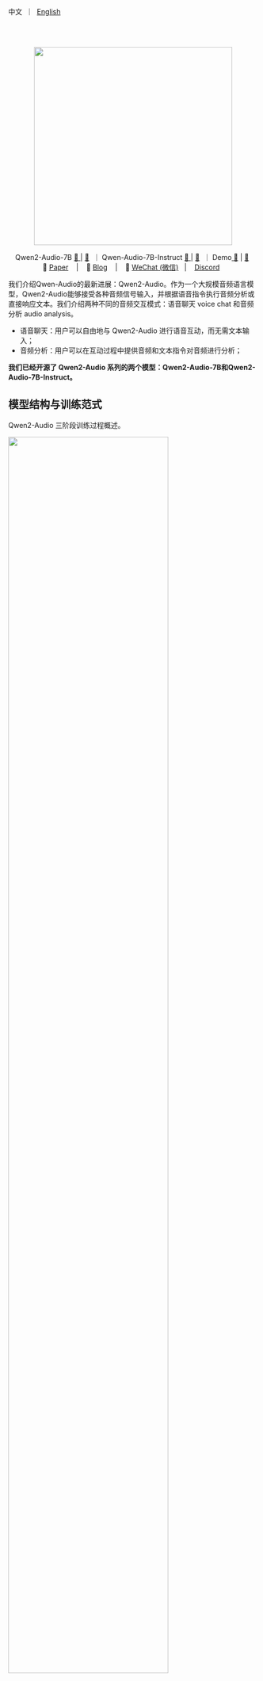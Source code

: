 <p align="left">
        中文</a>&nbsp ｜ &nbsp<a href="README.md">English</a>
</p>
<br><br>

<p align="center">
    <img src="https://qianwen-res.oss-cn-beijing.aliyuncs.com/assets/blog/qwenaudio/qwen2audio_logo.png" width="400"/>
<p>

<p align="center">
Qwen2-Audio-7B <a href="https://modelscope.cn/models/qwen/Qwen2-Audio-7B">🤖 </a> | <a href="https://huggingface.co/Qwen/Qwen2-Audio-7B">🤗</a>&nbsp ｜ Qwen-Audio-7B-Instruct <a href="https://modelscope.cn/models/qwen/Qwen2-Audio-7B-Instruct">🤖 </a>| <a href="https://huggingface.co/Qwen/Qwen2-Audio-7B-Instruct">🤗</a>&nbsp ｜ Demo<a href="https://modelscope.cn/studios/qwen/Qwen2-Audio-Instruct-Demo"> 🤖</a> | <a href="https://huggingface.co/spaces/Qwen/Qwen2-Audio-Instruct-Demo">🤗</a>&nbsp
<br>
📑 <a href="https://arxiv.org/abs/2407.10759">Paper</a> &nbsp&nbsp | &nbsp&nbsp 📑 <a href="https://qwenlm.github.io/blog/qwen2-audio">Blog</a> &nbsp&nbsp | &nbsp&nbsp 💬 <a href="https://github.com/QwenLM/Qwen/blob/main/assets/wechat.png">WeChat (微信)</a>&nbsp&nbsp | &nbsp&nbsp <a href="https://discord.gg/CV4E9rpNSD">Discord</a>&nbsp&nbsp
</p>



我们介绍Qwen-Audio的最新进展：Qwen2-Audio。作为一个大规模音频语言模型，Qwen2-Audio能够接受各种音频信号输入，并根据语音指令执行音频分析或直接响应文本。我们介绍两种不同的音频交互模式：语音聊天 voice chat 和音频分析 audio analysis。

* 语音聊天：用户可以自由地与 Qwen2-Audio 进行语音互动，而无需文本输入；
* 音频分析：用户可以在互动过程中提供音频和文本指令对音频进行分析；

**我们已经开源了 Qwen2-Audio 系列的两个模型：Qwen2-Audio-7B和Qwen2-Audio-7B-Instruct。**

## 模型结构与训练范式

Qwen2-Audio 三阶段训练过程概述。

<p align="left">
    <img src="assets/framework.png" width="80%"/>
<p>



## 新闻
* 2024.8.9 🎉 我们在 ModelScope 和 Hugging Face 开源了`Qwen2-Audio-7B`和`Qwen2-Audio-7B-Instruct`的 checkpoint.
* 2024.7.15 🎉 我们发布了 Qwen2-Audio 的[论文](https://arxiv.org/abs/2407.10759), 介绍了相关的模型结构，训练方法和模型表现。
* 2023.11.30 🔥 我们发布了**Qwen-Audio**系列
<br>

## 评测
我们在标准的13个学术数据集上评测了模型的能力如下：
<table><thead><tr><th>Task</th><th>Description</th><th>Dataset</th><th>Split</th><th>Metric</th></tr></thead><tbody><tr><td rowspan="4">ASR</td><td rowspan="4">Automatic Speech Recognition</td><td>Fleurs</td><td>dev | test</td><td rowspan="4">WER</td></tr><tr><td>Aishell2</td><td>test</td></tr><tr><td>Librispeech</td><td>dev | test</td></tr><tr><td>Common Voice</td><td>dev | test</td></tr><tr><td>S2TT</td><td>Speech-to-Text Translation</td><td>CoVoST2</td><td>test</td><td>BLEU </td></tr><tr><td>SER</td><td>Speech Emotion Recognition</td><td>Meld</td><td>test</td><td>ACC</td></tr><tr><td>VSC</td><td>Vocal Sound Classification</td><td>VocalSound</td><td>test</td><td>ACC</td></tr><tr><td rowspan="4"><a href="https://github.com/OFA-Sys/AIR-Bench">AIR-Bench</a><br></td><td>Chat-Benchmark-Speech</td><td>Fisher<br>SpokenWOZ<br>IEMOCAP<br>Common voice</td><td>dev | test</td><td>GPT-4 Eval</td></tr><tr><td>Chat-Benchmark-Sound</td><td>Clotho</td><td>dev | test</td><td>GPT-4 Eval</td></tr>
<tr><td>Chat-Benchmark-Music</td><td>MusicCaps</td><td>dev | test</td><td>GPT-4 Eval</td></tr><tr><td>Chat-Benchmark-Mixed-Audio</td><td>Common voice<br>AudioCaps<br>MusicCaps</td><td>dev | test</td><td>GPT-4 Eval</td></tr></tbody></table>


以下是整体表现：
<p align="left">
    <img src="assets/radar_compare_qwen_audio.png" width="70%"/>
<p>

评测分数详情如下：
<br>
<b>（注意：我们所展示的评测结果是在原始训练框架的初始模型上的，然而在框架转换 Huggingface 后指标出现了部分波动，在这里我们展示我们的全部测评结果：首先是论文中的初始模型结果）</b>

<table><thead><tr><th rowspan="2">Task</th><th rowspan="2">Dataset</th><th rowspan="2">Model</th><th colspan="2">Performance</th></tr><tr><th>Metrics</th><th>Results</th></tr></thead><tbody><tr><td rowspan="15">ASR</td><td rowspan="7"><b>Librispeech</b><br>dev-clean | dev-other | <br>test-clean | test-other</td><td>SpeechT5</td><td rowspan="7">WER </td><td>2.1 | 5.5 | 2.4 | 5.8</td></tr><tr><td>SpeechNet</td><td>- | - | 30.7 | -</td></tr><tr><td>SLM-FT</td><td>- | - | 2.6 | 5.0</td></tr><tr><td>SALMONN</td><td>- | - | 2.1 | 4.9</td></tr><tr><td>SpeechVerse</td><td>- | - | 2.1 | 4.4</td></tr><tr><td>Qwen-Audio</td><td>1.8 | 4.0 | 2.0 | 4.2</td></tr><tr><td>Qwen2-Audio</td><td><b>1.3 | 3.4 | 1.6 | 3.6</b></td></tr><tr><td rowspan="2"><b>Common Voice 15</b> <br>en | zh | yue | fr</td><td>Whisper-large-v3</td><td rowspan="2">WER </td><td>9.3 | 12.8 | 10.9 | 10.8</td></tr><tr><td>Qwen2-Audio</td><td><b>8.6 | 6.9 | 5.9 | 9.6</b></td></tr>
<tr><td rowspan="2"><b>Fleurs</b> <br>zh</td><td>Whisper-large-v3</td><td rowspan="2">WER </td><td>7.7</td></tr><tr><td>Qwen2-Audio</td><td><b>7.5</b></td></tr><tr><td rowspan="4"><b>Aishell2</b> <br>Mac | iOS | Android</td><td>MMSpeech-base</td><td rowspan="4">WER </td><td>4.5 | 3.9 | 4.0</td></tr><tr><td>Paraformer-large</td><td>- | <b>2.9</b> | -</td></tr><tr><td>Qwen-Audio</td><td>3.3 | 3.1 | 3.3</td></tr><tr><td>Qwen2-Audio</td><td><b>3.0</b> | 3.0 | <b>2.9</b></td></tr><tr><td rowspan="8">S2TT</td><td rowspan="5"><b>CoVoST2</b> <br>en-de | de-en | <br>en-zh | zh-en</td><td>SALMONN</td><td rowspan="5">BLEU </td><td>18.6 | - | 33.1 | -</td></tr><tr><td>SpeechLLaMA</td><td>- | 27.1 | - | 12.3</td></tr><tr><td>BLSP</td><td>14.1 | - | - | -</td></tr><tr><td>Qwen-Audio</td><td>25.1 | 33.9 | 41.5 | 15.7</td></tr><tr><td>Qwen2-Audio</td><td><b>29.9 | 35.2 | 45.2 | 24.4</b></td></tr>
<tr><td rowspan="3"><b>CoVoST2</b> <br>es-en | fr-en | it-en |</td><td>SpeechLLaMA</td><td rowspan="3">BLEU </td><td>27.9 | 25.2 | 25.9</td></tr><tr><td>Qwen-Audio</td><td>39.7 | <b>38.5</b> | 36.0</td></tr><tr><td>Qwen2-Audio</td><td><b>40.0 | 38.5 | 36.3</b></td></tr><tr><td rowspan="3">SER</td><td rowspan="3"><b>Meld</b></td><td>WavLM-large</td><td rowspan="3">ACC </td><td>0.542</td></tr><tr><td>Qwen-Audio</td><td><b>0.557</b></td></tr><tr><td>Qwen2-Audio</td><td>0.553</td></tr><tr><td rowspan="4">VSC</td><td rowspan="4"><b>VocalSound</b></td><td>CLAP</td><td rowspan="4">ACC </td><td>0.4945</td></tr><tr><td>Pengi</td><td>0.6035</td></tr><tr><td>Qwen-Audio</td><td>0.9289</td></tr><tr><td>Qwen2-Audio</td><td><b>0.9392</b></td></tr>
<tr><td>AIR-Bench <br></td><td><b>Chat Benchmark</b><br>Speech | Sound |<br> Music | Mixed-Audio</td><td>SALMONN<br>BLSP<br>Pandagpt<br>Macaw-LLM<br>SpeechGPT<br>Next-gpt<br>Qwen-Audio<br>Gemini-1.5-pro<br>Qwen2-Audio</td><td>GPT-4 </td><td>6.16 | 6.28 | 5.95 | 6.08<br>6.17 | 5.55 | 5.08 | 5.33<br>3.58 | 5.46 | 5.06 | 4.25<br>0.97 | 1.01 | 0.91 | 1.01<br>1.57 | 0.95 | 0.95 | 4.13<br>3.86 | 4.76 | 4.18 | 4.13<br>6.47 | 6.95 | 5.52 | 6.08<br>6.97 | 5.49 | 5.06 | 5.27<br><b>7.18 | 6.99 | 6.79 | 6.77</b></td></tr></tbody></table>

<b>（其次是转换 huggingface 后的）</b>

<table><thead><tr><th rowspan="2">Task</th><th rowspan="2">Dataset</th><th rowspan="2">Model</th><th colspan="2">Performance</th></tr><tr><th>Metrics</th><th>Results</th></tr></thead><tbody><tr><td rowspan="15">ASR</td><td rowspan="7"><b>Librispeech</b><br>dev-clean | dev-other | <br>test-clean | test-other</td><td>SpeechT5</td><td rowspan="7">WER </td><td>2.1 | 5.5 | 2.4 | 5.8</td></tr><tr><td>SpeechNet</td><td>- | - | 30.7 | -</td></tr><tr><td>SLM-FT</td><td>- | - | 2.6 | 5.0</td></tr><tr><td>SALMONN</td><td>- | - | 2.1 | 4.9</td></tr><tr><td>SpeechVerse</td><td>- | - | 2.1 | 4.4</td></tr><tr><td>Qwen-Audio</td><td>1.8 | 4.0 | 2.0 | 4.2</td></tr><tr><td>Qwen2-Audio</td><td><b>1.7 | 3.6 | 1.7 | 4.0</b></td></tr><tr><td rowspan="2"><b>Common Voice 15</b> <br>en | zh | yue | fr</td><td>Whisper-large-v3</td><td rowspan="2">WER </td><td>9.3 | 12.8 | 10.9 | 10.8</td></tr><tr><td>Qwen2-Audio</td><td><b>8.7 | 6.5 | 5.9 | 9.6</b></td></tr>
<tr><td rowspan="2"><b>Fleurs</b> <br>zh</td><td>Whisper-large-v3</td><td rowspan="2">WER </td><td>7.7</td></tr><tr><td>Qwen2-Audio</td><td><b>7.0</b></td></tr><tr><td rowspan="4"><b>Aishell2</b> <br>Mac | iOS | Android</td><td>MMSpeech-base</td><td rowspan="4">WER </td><td>4.5 | 3.9 | 4.0</td></tr><tr><td>Paraformer-large</td><td>- | <b>2.9</b> | -</td></tr><tr><td>Qwen-Audio</td><td>3.3 | 3.1 | 3.3</td></tr><tr><td>Qwen2-Audio</td><td><b>3.2</b> | 3.1 | <b>2.9</b></td></tr><tr><td rowspan="8">S2TT</td><td rowspan="5"><b>CoVoST2</b> <br>en-de | de-en | <br>en-zh | zh-en</td><td>SALMONN</td><td rowspan="5">BLEU </td><td>18.6 | - | 33.1 | -</td></tr><tr><td>SpeechLLaMA</td><td>- | 27.1 | - | 12.3</td></tr><tr><td>BLSP</td><td>14.1 | - | - | -</td></tr><tr><td>Qwen-Audio</td><td>25.1 | <b>33.9</b> | 41.5 | 15.7</td></tr><tr><td>Qwen2-Audio</td><td><b>29.6</b> | 33.6 | <b>45.6</b> | <b>24.0</b></td></tr>
<tr><td rowspan="3"><b>CoVoST2</b> <br>es-en | fr-en | it-en |</td><td>SpeechLLaMA</td><td rowspan="3">BLEU </td><td>27.9 | 25.2 | 25.9</td></tr><tr><td>Qwen-Audio</td><td><b>39.7 | 38.5 | 36.0</b></td></tr><tr><td>Qwen2-Audio</td><td>38.7 | 37.2 | 35.2</td></tr><tr><td rowspan="3">SER</td><td rowspan="3"><b>Meld</b></td><td>WavLM-large</td><td rowspan="3">ACC </td><td>0.542</td></tr><tr><td>Qwen-Audio</td><td><b>0.557</b></td></tr><tr><td>Qwen2-Audio</td><td>0.535</td></tr><tr><td rowspan="4">VSC</td><td rowspan="4"><b>VocalSound</b></td><td>CLAP</td><td rowspan="4">ACC </td><td>0.4945</td></tr><tr><td>Pengi</td><td>0.6035</td></tr><tr><td>Qwen-Audio</td><td>0.9289</td></tr><tr><td>Qwen2-Audio</td><td><b>0.9395</b></td></tr>
<tr><td>AIR-Bench <br></td><td><b>Chat Benchmark</b><br>Speech | Sound |<br> Music | Mixed-Audio</td><td>SALMONN<br>BLSP<br>Pandagpt<br>Macaw-LLM<br>SpeechGPT<br>Next-gpt<br>Qwen-Audio<br>Gemini-1.5-pro<br>Qwen2-Audio</td><td>GPT-4 </td><td>6.16 | 6.28 | 5.95 | 6.08<br>6.17 | 5.55 | 5.08 | 5.33<br>3.58 | 5.46 | 5.06 | 4.25<br>0.97 | 1.01 | 0.91 | 1.01<br>1.57 | 0.95 | 0.95 | 4.13<br>3.86 | 4.76 | 4.18 | 4.13<br>6.47 | <b>6.95</b> | 5.52 | 6.08<br>6.97 | 5.49 | 5.06 | 5.27<br><b>7.24</b> | 6.83 | <b>6.73</b> | <b>6.42</b></td></tr></tbody></table>


我们提供了以上**所有**评测脚本以供复现我们的实验结果。请阅读 [eval_audio/EVALUATION.md](eval_audio/EVALUATION.md) 了解更多信息。

## 部署要求
The code of Qwen2-Audio has been in the latest Hugging face transformers and we advise you to build from source with command `pip install git+https://github.com/huggingface/transformers`, or you might encounter the following error:
Qwen2-Audio的代码已经包含在最新的 Hugging Face Transformers 的主分支中，我们建议您使用命令`pip install git+https://github.com/huggingface/transformers`
```
KeyError: 'qwen2-audio'
```
## 快速使用
我们提供简单的示例来说明如何利用 🤗 Transformers 快速使用 Qwen2-Audio-7B 和 Qwen2-Audio-7B-Instruct。
在开始前，请确保你已经配置好环境并安装好相关的代码包。最重要的是，确保你满足上述要求，然后安装相关的依赖库。
接下来你可以开始使用 Transformers 或者 ModelScope 来使用我们的模型。目前Qwen2-Audio-7B 及 Qwen2-Audio-7B-Instruct 模型处理30秒以内的音频表现更佳。
#### 🤗 Hugging Face Transformers
如希望使用 Qwen2-Audio-7B-Instruct 进行推理，我们分别演示语音聊天和音频分析的交互方式，所需要写的只是如下所示的数行代码。
##### 语音聊天推理
在语音聊天模式下，用户可以自由地与 Qwen2-Audio 进行语音交互，无需文字输入：
```python
from io import BytesIO
from urllib.request import urlopen
import librosa
from transformers import Qwen2AudioForConditionalGeneration, AutoProcessor

processor = AutoProcessor.from_pretrained("Qwen/Qwen2-Audio-7B-Instruct")
model = Qwen2AudioForConditionalGeneration.from_pretrained("Qwen/Qwen2-Audio-7B-Instruct", device_map="auto")

conversation = [
    {"role": "user", "content": [
        {"type": "audio", "audio_url": "https://qianwen-res.oss-cn-beijing.aliyuncs.com/Qwen2-Audio/audio/guess_age_gender.wav"},
    ]},
    {"role": "assistant", "content": "Yes, the speaker is female and in her twenties."},
    {"role": "user", "content": [
        {"type": "audio", "audio_url": "https://qianwen-res.oss-cn-beijing.aliyuncs.com/Qwen2-Audio/audio/translate_to_chinese.wav"},
    ]},
]
text = processor.apply_chat_template(conversation, add_generation_prompt=True, tokenize=False)
audios = []
for message in conversation:
    if isinstance(message["content"], list):
        for ele in message["content"]:
            if ele["type"] == "audio":
                audios.append(librosa.load(
                    BytesIO(urlopen(ele['audio_url']).read()), 
                    sr=processor.feature_extractor.sampling_rate)[0]
                )

inputs = processor(text=text, audios=audios, return_tensors="pt", padding=True)
inputs.input_ids = inputs.input_ids.to("cuda")

generate_ids = model.generate(**inputs, max_length=256)
generate_ids = generate_ids[:, inputs.input_ids.size(1):]

response = processor.batch_decode(generate_ids, skip_special_tokens=True, clean_up_tokenization_spaces=False)[0]
```
##### 音频分析推理
在音频分析中，用户可以提供音频和文字问题来实现对音频的分析：
```python
from io import BytesIO
from urllib.request import urlopen
import librosa
from transformers import Qwen2AudioForConditionalGeneration, AutoProcessor

processor = AutoProcessor.from_pretrained("Qwen/Qwen2-Audio-7B-Instruct")
model = Qwen2AudioForConditionalGeneration.from_pretrained("Qwen/Qwen2-Audio-7B-Instruct", device_map="auto")

conversation = [
    {'role': 'system', 'content': 'You are a helpful assistant.'}, 
    {"role": "user", "content": [
        {"type": "audio", "audio_url": "https://qianwen-res.oss-cn-beijing.aliyuncs.com/Qwen2-Audio/audio/glass-breaking-151256.mp3"},
        {"type": "text", "text": "What's that sound?"},
    ]},
    {"role": "assistant", "content": "It is the sound of glass shattering."},
    {"role": "user", "content": [
        {"type": "text", "text": "What can you do when you hear that?"},
    ]},
    {"role": "assistant", "content": "Stay alert and cautious, and check if anyone is hurt or if there is any damage to property."},
    {"role": "user", "content": [
        {"type": "audio", "audio_url": "https://qianwen-res.oss-cn-beijing.aliyuncs.com/Qwen2-Audio/audio/1272-128104-0000.flac"},
        {"type": "text", "text": "What does the person say?"},
    ]},
]
text = processor.apply_chat_template(conversation, add_generation_prompt=True, tokenize=False)
audios = []
for message in conversation:
    if isinstance(message["content"], list):
        for ele in message["content"]:
            if ele["type"] == "audio":
                audios.append(
                    librosa.load(
                        BytesIO(urlopen(ele['audio_url']).read()), 
                        sr=processor.feature_extractor.sampling_rate)[0]
                )

inputs = processor(text=text, audios=audios, return_tensors="pt", padding=True)
inputs.input_ids = inputs.input_ids.to("cuda")

generate_ids = model.generate(**inputs, max_length=256)
generate_ids = generate_ids[:, inputs.input_ids.size(1):]

response = processor.batch_decode(generate_ids, skip_special_tokens=True, clean_up_tokenization_spaces=False)[0]
```
##### 批量推理
我们也支持批量推理：
```python
from io import BytesIO
from urllib.request import urlopen
import librosa
from transformers import Qwen2AudioForConditionalGeneration, AutoProcessor

processor = AutoProcessor.from_pretrained("Qwen/Qwen2-Audio-7B-Instruct")
model = Qwen2AudioForConditionalGeneration.from_pretrained("Qwen/Qwen2-Audio-7B-Instruct", device_map="auto")

conversation1 = [
    {"role": "user", "content": [
        {"type": "audio", "audio_url": "https://qianwen-res.oss-cn-beijing.aliyuncs.com/Qwen2-Audio/audio/glass-breaking-151256.mp3"},
        {"type": "text", "text": "What's that sound?"},
    ]},
    {"role": "assistant", "content": "It is the sound of glass shattering."},
    {"role": "user", "content": [
        {"type": "audio", "audio_url": "https://qianwen-res.oss-cn-beijing.aliyuncs.com/Qwen2-Audio/audio/f2641_0_throatclearing.wav"},
        {"type": "text", "text": "What can you hear?"},
    ]}
]

conversation2 = [
    {"role": "user", "content": [
        {"type": "audio", "audio_url": "https://qianwen-res.oss-cn-beijing.aliyuncs.com/Qwen2-Audio/audio/1272-128104-0000.flac"},
        {"type": "text", "text": "What does the person say?"},
    ]},
]

conversations = [conversation1, conversation2]

text = [processor.apply_chat_template(conversation, add_generation_prompt=True, tokenize=False) for conversation in conversations]

audios = []
for conversation in conversations:
    for message in conversation:
        if isinstance(message["content"], list):
            for ele in message["content"]:
                if ele["type"] == "audio":
                    audios.append(
                        librosa.load(
                            BytesIO(urlopen(ele['audio_url']).read()), 
                            sr=processor.feature_extractor.sampling_rate)[0]
                    )

inputs = processor(text=text, audios=audios, return_tensors="pt", padding=True)
inputs['input_ids'] = inputs['input_ids'].to("cuda")
inputs.input_ids = inputs.input_ids.to("cuda")

generate_ids = model.generate(**inputs, max_length=256)
generate_ids = generate_ids[:, inputs.input_ids.size(1):]

response = processor.batch_decode(generate_ids, skip_special_tokens=True, clean_up_tokenization_spaces=False)
```
运行Qwen2-Audio-7B同样非常简单。
```python
from io import BytesIO
from urllib.request import urlopen
import librosa
from transformers import AutoProcessor, Qwen2AudioForConditionalGeneration

model = Qwen2AudioForConditionalGeneration.from_pretrained("Qwen/Qwen2-Audio-7B" ,trust_remote_code=True)
processor = AutoProcessor.from_pretrained("Qwen/Qwen2-Audio-7B" ,trust_remote_code=True)

prompt = "<|audio_bos|><|AUDIO|><|audio_eos|>Generate the caption in English:"
url = "https://qianwen-res.oss-cn-beijing.aliyuncs.com/Qwen-Audio/glass-breaking-151256.mp3"
audio, sr = librosa.load(BytesIO(urlopen(url).read()), sr=processor.feature_extractor.sampling_rate)
inputs = processor(text=prompt, audios=audio, return_tensors="pt")

generated_ids = model.generate(**inputs, max_length=256)
generated_ids = generated_ids[:, inputs.input_ids.size(1):]
response = processor.batch_decode(generated_ids, skip_special_tokens=True, clean_up_tokenization_spaces=False)[0]
```
#### 🤖 ModelScope
我们强烈建议用户，特别是中国大陆地区的用户，使用 ModelScope。`snapshot_download` 可以帮助您解决下载检查点时遇到的问题。
<br>
## Demo
### Web UI
我们提供了 Web UI 的 demo 供用户使用。在开始前，确保已经安装如下代码库：
```
pip install -r requirements_web_demo.txt
```
随后运行如下命令，并点击生成链接：
```
python demo/web_demo_audio.py
```
<br>

## 样例展示
更多样例将更新于[通义千问博客](https://qwenlm.github.io/blog/qwen2-audio)中的 Qwen2-Audio 博客。

## 团队招聘

我们是通义千问语音多模态团队，致力于以通义千问为核心，拓展音频多模态理解和生成能力，实现自由灵活的音频交互。目前团队蓬勃发展中，如有意向实习或全职加入我们，请发送简历至 `qwen_audio@list.alibaba-inc.com`.
<br>

## 使用协议

请查看每个模型在其 Hugging Face 仓库中的许可证。您无需提交商业使用申请。
<br>



## 引用

如果你觉得我们的论文和代码对你的研究有帮助，请考虑 :star: 和引用 :pencil: :)

```BibTeX
@article{Qwen-Audio,
  title={Qwen-Audio: Advancing Universal Audio Understanding via Unified Large-Scale Audio-Language Models},
  author={Chu, Yunfei and Xu, Jin and Zhou, Xiaohuan and Yang, Qian and Zhang, Shiliang and Yan, Zhijie  and Zhou, Chang and Zhou, Jingren},
  journal={arXiv preprint arXiv:2311.07919},
  year={2023}
}
```

```BibTeX
@article{Qwen2-Audio,
  title={Qwen2-Audio Technical Report},
  author={Chu, Yunfei and Xu, Jin and Yang, Qian and Wei, Haojie and Wei, Xipin and Guo,  Zhifang and Leng, Yichong and Lv, Yuanjun and He, Jinzheng and Lin, Junyang and Zhou, Chang and Zhou, Jingren},
  journal={arXiv preprint arXiv:2407.10759},
  year={2024}
}
```
## 联系我们

如果你想给我们的研发团队和产品团队留言，请通过邮件（`qianwen_opensource@alibabacloud.com`）联系我们。
<br>
